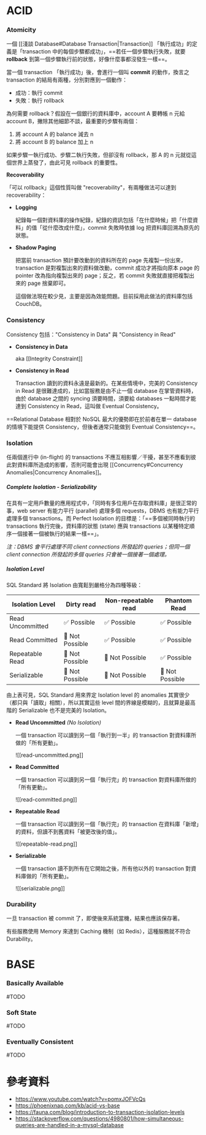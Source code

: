# ACID

### Atomicity

一個 [[淺談 Database#Database Transaction|Transaction]] 「執行成功」的定義是「transaction 中的每個步驟都成功」，==若任一個步驟執行失敗，就要 **rollback** 到第一個步驟執行前的狀態，好像什麼事都沒發生一樣==。

當一個 transaction 「執行成功」後，會進行一個叫 **commit** 的動作，換言之 transaction 的結局有兩種，分別對應到一個動作：

- 成功：執行 commit
- 失敗：執行 rollback

為何需要 rollback？假設在一個銀行的資料庫中，account A 要轉帳 n 元給 account B，撇除其他細節不談，最重要的步驟有兩個：

1. 將 account A 的 balance 減去 n
2. 將 account B 的 balance 加上 n

如果步驟一執行成功、步驟二執行失敗，但卻沒有 rollback，那 A 的 n 元就從這個世界上蒸發了，由此可見 rollback 的重要性。

**Recoverability**

「可以 rollback」這個性質叫做 "recoverability"，有兩種做法可以達到 recoverability：

- **Logging**

    紀錄每一個對資料庫的操作紀錄，紀錄的資訊包括「在什麼時候」把「什麼資料」的值「從什麼改成什麼」，commit 失敗時依據 log 把資料庫回溯為原先的狀態。

- **Shadow Paging**

    把當前 transaction 預計要改動到的資料所在的 page 先複製一份出來，transaction 是對複製出來的資料做改動，commit 成功才將指向原本 page 的 pointer 改為指向複製出來的 page；反之，若 commit 失敗就直接把複製出來的 page 捨棄即可。

    這個做法現在較少見，主要是因為效能問題。目前採用此做法的資料庫包括 CouchDB。

### Consistency

Consistency 包括："Consistency in Data" 與 "Consistency in Read"

- **Consistency in Data**

    aka [[Integrity Constraint]]

- **Consistency in Read**

    Transaction 讀到的資料永遠是最新的。在某些情境中，完美的 Consistency in Read 是很難達成的，比如當服務是由不止一個 database 在掌管資料時，由於 database 之間的 syncing 須要時間，須要給 databases 一點時間才能達到 Consistency in Read，這叫做 Eventual Consistency。

==Relational Database 相對於 NoSQL 最大的優勢即在於前者在單一 database 的情境下能提供 Consistency，但後者通常只能做到 Eventual Consistency==。

### Isolation

任兩個進行中 (in-flight) 的 transactions 不應互相影響／干擾，甚至不應看到彼此對資料庫所造成的影響，否則可能會出現 [[Concurrency#Concurrency Anomalies|Concurrency Anomalies]]。

##### Complete Isolation - Serializability

在具有一定用戶數量的應用程式中，「同時有多位用戶在存取資料庫」是很正常的事，web server 有能力平行 (parallel) 處理多個 requests，DBMS 也有能力平行處理多個 transactions。而 Perfect Isolation 的目標是：「==多個被同時執行的 transactions 執行完後，資料庫的狀態 (state) 應與 transactions 以某種特定順序一個接著一個被執行的結果一樣==」。

*注：DBMS 會平行處理不同 client connections 所發起的 queries；但同一個 client connection 所發起的多個 queries 只會被一個接著一個處理。*

##### Isolation Level

SQL Standard 將 Isolation 由寬鬆到嚴格分為四種等級：

|Isolation Level|Dirty read|Non-repeatable read|Phantom Read|
|---|---|---|---|
|Read Uncommitted|✅ Possible|✅ Possible|✅ Possible|
|Read Committed|🚫 Not Possible|✅ Possible|✅ Possible|
|Repeatable Read|🚫 Not Possible|🚫 Not Possible|✅ Possible|
|Serializable|🚫 Not Possible|🚫 Not Possible|🚫 Not Possible|

由上表可見，SQL Standard 用來界定 Isolation level 的 anomalies 其實很少（都只與「讀取」相關），所以其實這些 level 間的界線是模糊的，且就算是最高階的 Serializable 也不是完美的 Isolation。

- **Read Uncommitted** *(No Isolation)*

    一個 transaction 可以讀到另一個「執行到一半」的 transaction 對資料庫所做的「所有更動」。

    ![[read-uncommitted.png]]

- **Read Committed**

    一個 transaction 可以讀到另一個「執行完」的 transaction 對資料庫所做的「所有更動」。

    ![[read-committed.png]]

- **Repeatable Read**

    一個 transaction 可以讀到另一個「執行完」的 transaction 在資料庫「新增」的資料，但讀不到舊資料「被更改後的值」。

    ![[repeatable-read.png]]

- **Serializable**

    一個 transaction 讀不到所有在它開始之後，所有他以外的 transaction 對資料庫做的「所有更動」。

    ![[serializable.png]]

### Durability

一旦 transaction 被 commit 了，即使後來系統當機，結果也應該保存著。

有些服務使用 Memory 來達到 Caching 機制（如 Redis），這種服務就不符合 Durability。

# BASE

### Basically Available

#TODO 

### Soft State

#TODO 

### Eventually Consistent

#TODO 

# 參考資料

- <https://www.youtube.com/watch?v=pomxJOFVcQs>
- <https://phoenixnap.com/kb/acid-vs-base>
- <https://fauna.com/blog/introduction-to-transaction-isolation-levels>
- <https://stackoverflow.com/questions/4980801/how-simultaneous-queries-are-handled-in-a-mysql-database>
